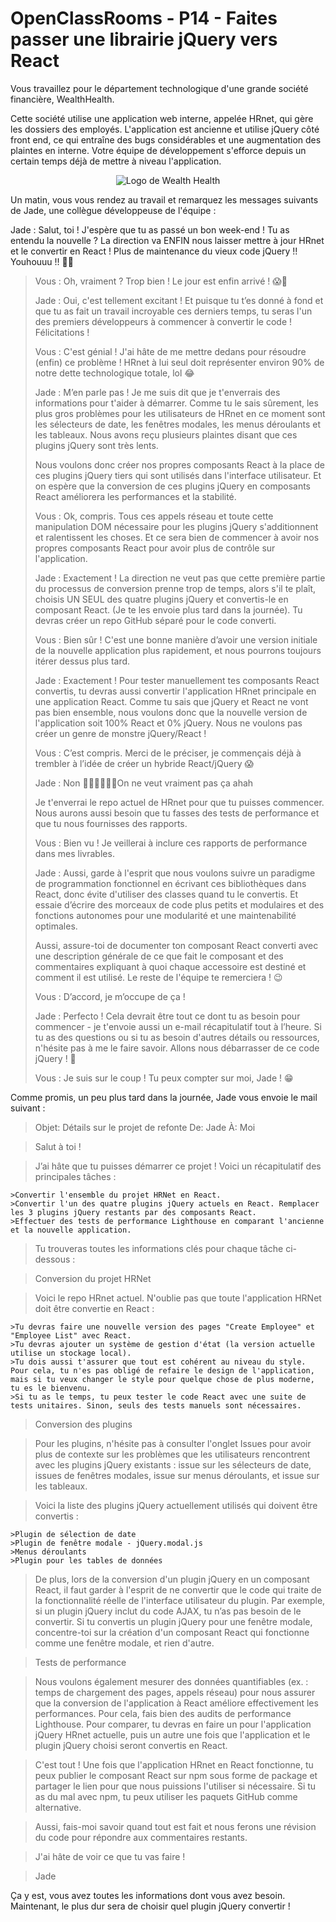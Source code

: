 # OpenClassRooms - P14 - Faites passer une librairie jQuery vers React

Vous travaillez pour le département technologique d'une grande société financière, WealthHealth.

Cette société utilise une application web interne, appelée HRnet, qui gère les dossiers des employés. L'application est ancienne et utilise jQuery côté front end, ce qui entraîne des bugs considérables et une augmentation des plaintes en interne. Votre équipe de développement s'efforce depuis un certain temps déjà de mettre à niveau l'application.

<p align="center">
<img src="https://user.oc-static.com/upload/2020/08/14/15974125765772_image2.jpg" alt="Logo de Wealth Health">
</p>

Un matin, vous vous rendez au travail et remarquez les messages suivants de Jade, une collègue développeuse de l'équipe :

Jade : Salut, toi ! J'espère que tu as passé un bon week-end ! Tu as entendu la nouvelle ? La direction va ENFIN nous laisser mettre à jour HRnet et le convertir en React ! Plus de maintenance du vieux code jQuery !! Youhouuu !! 🎉😁

> Vous : Oh, vraiment ? Trop bien ! Le jour est enfin arrivé ! 😱💃
>
> Jade : Oui, c'est tellement excitant ! Et puisque tu t’es donné à fond et que tu as fait un travail incroyable ces derniers temps, tu seras l'un des premiers développeurs à commencer à convertir le code ! Félicitations !
>
> Vous : C'est génial ! J'ai hâte de me mettre dedans pour résoudre (enfin) ce problème ! HRnet à lui seul doit représenter environ 90% de notre dette technologique totale, lol 😂
>
> Jade : M’en parle pas ! Je me suis dit que je t'enverrais des informations pour t'aider à démarrer. Comme tu le sais sûrement, les plus gros problèmes pour les utilisateurs de HRnet en ce moment sont les sélecteurs de date, les fenêtres modales, les menus déroulants et les tableaux. Nous avons reçu plusieurs plaintes disant que ces plugins jQuery sont très lents.
>
> Nous voulons donc créer nos propres composants React à la place de ces plugins jQuery tiers qui sont utilisés dans l'interface utilisateur. Et on espère que la conversion de ces plugins jQuery en composants React améliorera les performances et la stabilité.
>
> Vous : Ok, compris. Tous ces appels réseau et toute cette manipulation DOM nécessaire pour les plugins jQuery s'additionnent et ralentissent les choses. Et ce sera bien de commencer à avoir nos propres composants React pour avoir plus de contrôle sur l'application.
>
> Jade : Exactement ! La direction ne veut pas que cette première partie du processus de conversion prenne trop de temps, alors s'il te plaît, choisis UN SEUL des quatre plugins jQuery et convertis-le en composant React. (Je te les envoie plus tard dans la journée). Tu devras créer un repo GitHub séparé pour le code converti.
>
> Vous : Bien sûr ! C'est une bonne manière d’avoir une version initiale de la nouvelle application plus rapidement, et nous pourrons toujours itérer dessus plus tard.
>
> Jade : Exactement ! Pour tester manuellement tes composants React convertis, tu devras aussi convertir l'application HRnet principale en une application React. Comme tu sais que jQuery et React ne vont pas bien ensemble, nous voulons donc que la nouvelle version de l'application soit 100% React et 0% jQuery. Nous ne voulons pas créer un genre de monstre jQuery/React !
>
> Vous : C’est compris. Merci de le préciser, je commençais déjà à trembler à l’idée de créer un hybride React/jQuery 😱
>
> Jade : Non 🙅🏽‍♂️🙅🏽‍♂️On ne veut vraiment pas ça ahah
>
> Je t'enverrai le repo actuel de HRnet pour que tu puisses commencer. Nous aurons aussi besoin que tu fasses des tests de performance et que tu nous fournisses des rapports.
>
> Vous : Bien vu ! Je veillerai à inclure ces rapports de performance dans mes livrables.
>
> Jade : Aussi, garde à l'esprit que nous voulons suivre un paradigme de programmation fonctionnel en écrivant ces bibliothèques dans React, donc évite d'utiliser des classes quand tu le convertis. Et essaie d’écrire des morceaux de code plus petits et modulaires et des fonctions autonomes pour une modularité et une maintenabilité optimales.
>
> Aussi, assure-toi de documenter ton composant React converti avec une description générale de ce que fait le composant et des commentaires expliquant à quoi chaque accessoire est destiné et comment il est utilisé. Le reste de l'équipe te remerciera ! 😉
>
> Vous : D’accord, je m’occupe de ça !
>
> Jade : Perfecto ! Cela devrait être tout ce dont tu as besoin pour commencer - je t'envoie aussi un e-mail récapitulatif tout à l’heure. Si tu as des questions ou si tu as besoin d'autres détails ou ressources, n'hésite pas à me le faire savoir. Allons nous débarrasser de ce code jQuery ! 🎉
>
> Vous : Je suis sur le coup ! Tu peux compter sur moi, Jade ! 😁

Comme promis, un peu plus tard dans la journée, Jade vous envoie le mail suivant :

> Objet: Détails sur le projet de refonte
> De: Jade
> À: Moi

> Salut à toi !

> J’ai hâte que tu puisses démarrer ce projet ! Voici un récapitulatif des principales tâches :

    >Convertir l'ensemble du projet HRNet en React.
    >Convertir l'un des quatre plugins jQuery actuels en React. Remplacer les 3 plugins jQuery restants par des composants React.
    >Effectuer des tests de performance Lighthouse en comparant l'ancienne et la nouvelle application.

> Tu trouveras toutes les informations clés pour chaque tâche ci-dessous :

> Conversion du projet HRNet

> Voici le repo HRnet actuel. N'oublie pas que toute l'application HRNet doit être convertie en React :

    >Tu devras faire une nouvelle version des pages "Create Employee" et "Employee List" avec React.
    >Tu devras ajouter un système de gestion d'état (la version actuelle utilise un stockage local).
    >Tu dois aussi t'assurer que tout est cohérent au niveau du style. Pour cela, tu n'es pas obligé de refaire le design de l'application, mais si tu veux changer le style pour quelque chose de plus moderne, tu es le bienvenu.
    >Si tu as le temps, tu peux tester le code React avec une suite de tests unitaires. Sinon, seuls des tests manuels sont nécessaires.

> Conversion des plugins

> Pour les plugins, n'hésite pas à consulter l'onglet Issues pour avoir plus de contexte sur les problèmes que les utilisateurs rencontrent avec les plugins jQuery existants : issue sur les sélecteurs de date, issues de fenêtres modales, issue sur menus déroulants, et issue sur les tableaux.

> Voici la liste des plugins jQuery actuellement utilisés qui doivent être convertis :

    >Plugin de sélection de date
    >Plugin de fenêtre modale - jQuery.modal.js
    >Menus déroulants
    >Plugin pour les tables de données

> De plus, lors de la conversion d'un plugin jQuery en un composant React, il faut garder à l'esprit de ne convertir que le code qui traite de la fonctionnalité réelle de l'interface utilisateur du plugin. Par exemple, si un plugin jQuery inclut du code AJAX, tu n’as pas besoin de le convertir. Si tu convertis un plugin jQuery pour une fenêtre modale, concentre-toi sur la création d'un composant React qui fonctionne comme une fenêtre modale, et rien d'autre.

> Tests de performance

> Nous voulons également mesurer des données quantifiables (ex. : temps de chargement des pages, appels réseau) pour nous assurer que la conversion de l'application à React améliore effectivement les performances. Pour cela, fais bien des audits de performance Lighthouse. Pour comparer, tu devras en faire un pour l'application jQuery HRnet actuelle, puis un autre une fois que l'application et le plugin jQuery choisi seront convertis en React.

> C'est tout ! Une fois que l'application HRnet en React fonctionne, tu peux publier le composant React sur npm sous forme de package et partager le lien pour que nous puissions l'utiliser si nécessaire. Si tu as du mal avec npm, tu peux utiliser les paquets GitHub comme alternative.

> Aussi, fais-moi savoir quand tout est fait et nous ferons une révision du code pour répondre aux commentaires restants.

> J'ai hâte de voir ce que tu vas faire !

> Jade

Ça y est, vous avez toutes les informations dont vous avez besoin. Maintenant, le plus dur sera de choisir quel plugin jQuery convertir !

